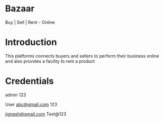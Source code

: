 
# Bazaar
 Buy | Sell | Rent - Online 
	
# **Introduction**
This platforms connects buyers and sellers to perform their business online and also provides a facility to rent a product

# **Credentials**
admin 
123

User
abc@gmail.com
123

jignesh@gmail.com
Test@123
